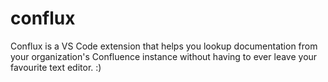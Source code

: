 # conflux

Conflux is a VS Code extension that helps you lookup documentation from your organization's Confluence instance without having to ever leave your favourite text editor. :)
